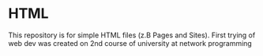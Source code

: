 # HTML
This repository is for simple HTML files (z.B Pages and Sites).
First trying of web dev
was created on 2nd course of university at network programming
